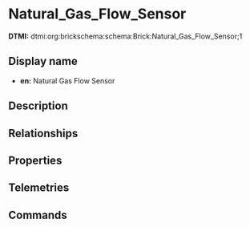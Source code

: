 # Natural_Gas_Flow_Sensor
**DTMI:** dtmi:org:brickschema:schema:Brick:Natural_Gas_Flow_Sensor;1
## Display name
- **en:** Natural Gas Flow Sensor
## Description
## Relationships
## Properties
## Telemetries
## Commands
